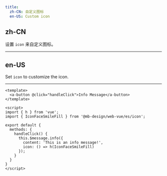 ```yaml
title:
  zh-CN: 自定义图标
  en-US: Custom icon
```

## zh-CN

设置 `icon` 来自定义图标。

---

## en-US

Set `icon` to customize the icon.

---

```vue
<template>
  <a-button @click="handleClick">Info Message</a-button>
</template>

<script>
import { h } from 'vue';
import { IconFaceSmileFill } from '@mb-design/web-vue/es/icon';

export default {
  methods: {
    handleClick() {
      this.$message.info({
        content: 'This is an info message!',
        icon: () => h(IconFaceSmileFill)
      });
    }
  }
}
</script>
```
